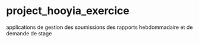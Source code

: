 # project_hooyia_exercice
applications de gestion des soumissions des rapports hebdommadaire et de demande de stage
